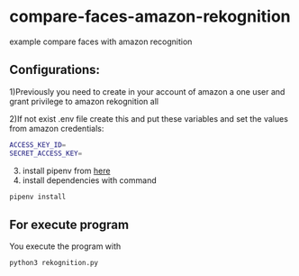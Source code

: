 # compare-faces-amazon-rekognition
example compare faces with amazon recognition

## Configurations:
1)Previously you need to create in your account of amazon a one user and grant privilege to amazon rekognition all

2)If not exist .env file create this and put these variables and set the values from amazon credentials:
```bash
ACCESS_KEY_ID=
SECRET_ACCESS_KEY=
```
3) install pipenv from [here](https://pypi.org/project/pipenv/)
4) install dependencies with command
```bash
pipenv install
```
## For execute program
You execute the program with
```bash
python3 rekognition.py
```
